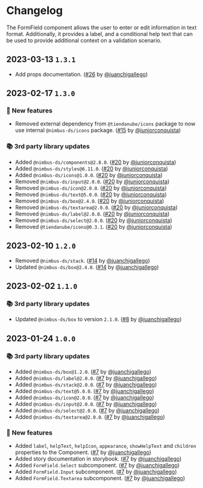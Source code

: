 # Changelog

The FormField component allows the user to enter or edit information in text format. Additionally, it provides a label, and a conditional help text that can be used to provide additional context on a validation scenario.

## 2023-03-13 `1.3.1`

- Add props documentation. ([#26](https://github.com/TiendaNube/nimbus-patterns/pull/26) by [@juanchigallego](https://github.com/juanchigallego))

## 2023-02-17 `1.3.0`

### 🎉 New features

- Removed external dependency from `@tiendanube/icons` package to now use internal `@nimbus-ds/icons` package. ([#15](https://github.com/TiendaNube/nimbus-design-system/pull/#15) by [@juniorconquista](https://github.com/juniorconquista))

### 📚 3rd party library updates

- Added `@nimbus-ds/components@2.8.0`. ([#20](https://github.com/TiendaNube/nimbus-patterns/pull/20) by [@juniorconquista](https://github.com/juniorconquista))
- Added `@nimbus-ds/styles@6.11.0`. ([#20](https://github.com/TiendaNube/nimbus-patterns/pull/20) by [@juniorconquista](https://github.com/juniorconquista))
- Added `@nimbus-ds/icons@1.0.0`. ([#20](https://github.com/TiendaNube/nimbus-patterns/pull/20) by [@juniorconquista](https://github.com/juniorconquista))
- Removed `@nimbus-ds/input@2.0.0`. ([#20](https://github.com/TiendaNube/nimbus-patterns/pull/20) by [@juniorconquista](https://github.com/juniorconquista))
- Removed `@nimbus-ds/icon@2.0.0`. ([#20](https://github.com/TiendaNube/nimbus-patterns/pull/20) by [@juniorconquista](https://github.com/juniorconquista))
- Removed `@nimbus-ds/text@5.0.0`. ([#20](https://github.com/TiendaNube/nimbus-patterns/pull/20) by [@juniorconquista](https://github.com/juniorconquista))
- Removed `@nimbus-ds/box@2.4.0`. ([#20](https://github.com/TiendaNube/nimbus-patterns/pull/20) by [@juniorconquista](https://github.com/juniorconquista))
- Removed `@nimbus-ds/textarea@2.0.0`. ([#20](https://github.com/TiendaNube/nimbus-patterns/pull/20) by [@juniorconquista](https://github.com/juniorconquista))
- Removed `@nimbus-ds/label@2.0.0`. ([#20](https://github.com/TiendaNube/nimbus-patterns/pull/20) by [@juniorconquista](https://github.com/juniorconquista))
- Removed `@nimbus-ds/select@2.0.0`. ([#20](https://github.com/TiendaNube/nimbus-patterns/pull/20) by [@juniorconquista](https://github.com/juniorconquista))
- Removed `@tiendanube/icons@0.3.1`. ([#20](https://github.com/TiendaNube/nimbus-patterns/pull/20) by [@juniorconquista](https://github.com/juniorconquista))

## 2023-02-10 `1.2.0`

- Removed `@nimbus-ds/stack`. ([#14](https://github.com/TiendaNube/nimbus-patterns/pull/14) by [@juanchigallego](https://github.com/juanchigallego))
- Updated `@nimbus-ds/box@2.4.0`. ([#14](https://github.com/TiendaNube/nimbus-patterns/pull/14) by [@juanchigallego](https://github.com/juanchigallego))

## 2023-02-02 `1.1.0`

### 📚 3rd party library updates

- Updated `@nimbus-ds/box` to version `2.1.0`. ([#8](https://github.com/TiendaNube/nimbus-patterns/pull/8) by [@juanchigallego](https://github.com/juanchigallego))

## 2023-01-24 `1.0.0`

### 📚 3rd party library updates

- Added `@nimbus-ds/box@1.2.0`. ([#7](https://github.com/TiendaNube/nimbus-patterns/pull/7) by [@juanchigallego](https://github.com/juanchigallego))
- Added `@nimbus-ds/label@2.0.0`. ([#7](https://github.com/TiendaNube/nimbus-patterns/pull/7) by [@juanchigallego](https://github.com/juanchigallego))
- Added `@nimbus-ds/stack@2.0.0`. ([#7](https://github.com/TiendaNube/nimbus-patterns/pull/7) by [@juanchigallego](https://github.com/juanchigallego))
- Added `@nimbus-ds/text@5.0.0`. ([#7](https://github.com/TiendaNube/nimbus-patterns/pull/7) by [@juanchigallego](https://github.com/juanchigallego))
- Added `@nimbus-ds/icon@2.0.0`. ([#7](https://github.com/TiendaNube/nimbus-patterns/pull/7) by [@juanchigallego](https://github.com/juanchigallego))
- Added `@nimbus-ds/input@2.0.0`. ([#7](https://github.com/TiendaNube/nimbus-patterns/pull/7) by [@juanchigallego](https://github.com/juanchigallego))
- Added `@nimbus-ds/select@2.0.0`. ([#7](https://github.com/TiendaNube/nimbus-patterns/pull/7) by [@juanchigallego](https://github.com/juanchigallego))
- Added `@nimbus-ds/textarea@2.0.0`. ([#7](https://github.com/TiendaNube/nimbus-patterns/pull/7) by [@juanchigallego](https://github.com/juanchigallego))

### 🎉 New features

- Added `label`, `helpText`, `helpIcon`, `appearance`, `showHelpText` and `children` properties to the Component. ([#7](https://github.com/TiendaNube/nimbus-patterns/pull/7) by [@juanchigallego](https://github.com/juanchigallego))
- Added story documentation in storybook. ([#7](https://github.com/TiendaNube/nimbus-patterns/pull/7) by [@juanchigallego](https://github.com/juanchigallego))
- Added `FormField.Select` subcomponent. ([#7](https://github.com/TiendaNube/nimbus-patterns/pull/7) by [@juanchigallego](https://github.com/juanchigallego))
- Added `FormField.Input` subcomponent. ([#7](https://github.com/TiendaNube/nimbus-patterns/pull/7) by [@juanchigallego](https://github.com/juanchigallego))
- Added `FormField.Textarea` subcomponent. ([#7](https://github.com/TiendaNube/nimbus-patterns/pull/7) by [@juanchigallego](https://github.com/juanchigallego))
